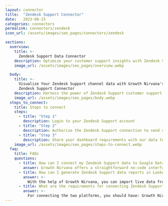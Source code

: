 ```yaml
---
layout: connector
title:  "Zendesk Support Connector"
date:   2023-08-15
categories: connectors
permalink: connectors/zendesk
icon_url: /assets/images/seo_pages/connectors/zendesk

sections:
  overview:
    title: >-
      Zendesk Support Data Connector
    description: Optimize your customer support insights with Zendesk Support integration. Seamlessly merge customer support data from Zendesk Support with Looker Studio's analytical capabilities, unlocking insights that drive support strategies, ticket analysis, and operational excellence.
    image_url: /assets/images/seo_pages/overview.webp

  body:
    title: >-
      Visualize Your Zendesk Support channel data with Growth Nirvana's
      Zendesk Support Connector
    description: Harness the power of Zendesk Support customer support insights integrated into Looker Studio for strategic support management decisions.
    image_url: /assets/images/seo_pages/body.webp
  steps_to_connect:
    title: Steps to connect
    steps:
      - title: "Step 1"
        description: Login to your Zendesk Support account
      - title: "Step 2"
        description: Authorize the Zendesk Support connection to send data to Growth Nirvana
      - title: "Step 3"
        description: Share your dashboard requirements with our data team. We will build the report for you.
    image_url: /assets/images/seo_pages/steps-to-connect.webp
  faq:
    title: FAQs
    questions:
      - title: How can I connect my Zendesk Support data to Google Data Studio/Looker Studio?
        answer: Growth Nirvana offers a straightforward no-code interface to connect to Zendesk Support data sources.
      - title: How can I generate Zendesk Support data reports in Looker Studio?
        answer: >-
          With the help of Growth Nirvana, you can import live data from Zendesk Support into Looker Studio. These data can be viewed in charts, tables, and dashboards to generate branded reports that can be shared instantly.
      - title: What are the requirements for connecting Zendesk Support and Looker Studio?
        answer: >-
          For connecting the two platforms, you should have: Growth Nirvana Account and Zendesk Support Ads Account
---
```

